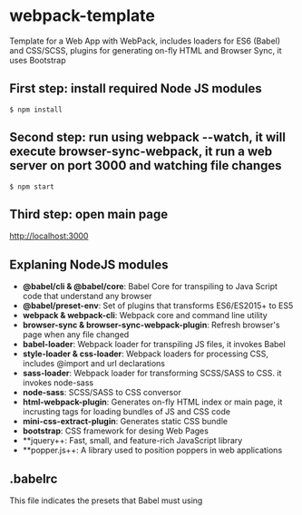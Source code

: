 # webpack-template
Template for a Web App with WebPack, includes loaders for ES6 (Babel) and CSS/SCSS, plugins for generating on-fly HTML and Browser Sync, it uses Bootstrap

## First step: install required Node JS modules
`$ npm install`

## Second step: run using webpack --watch, it will execute browser-sync-webpack, it run a web server on port 3000 and watching file changes

`$ npm start`

## Third step: open main page

<http://localhost:3000>

## Explaning NodeJS modules
+ **@babel/cli & @babel/core**: Babel Core for transpiling to Java Script code that understand any browser
+ **@babel/preset-env**: Set of plugins that transforms ES6/ES2015+ to ES5
+ **webpack & webpack-cli**: Webpack core and command line utility
+ **browser-sync & browser-sync-webpack-plugin**: Refresh browser's page when any file changed
+ **babel-loader**: Webpack loader for transpiling JS files, it invokes Babel
+ **style-loader & css-loader**: Webpack loaders for processing CSS, includes @import and url declarations
+ **sass-loader**: Webpack loader for transforming SCSS/SASS to CSS. it invokes node-sass
+ **node-sass**: SCSS/SASS to CSS conversor
+ **html-webpack-plugin**: Generates on-fly HTML index or main page, it incrusting tags for loading bundles of JS and CSS code
+ **mini-css-extract-plugin**: Generates static CSS bundle
+ **bootstrap**: CSS framework for desing Web Pages
+ **jquery++: Fast, small, and feature-rich JavaScript library
+ **popper.js++: A library used to position poppers in web applications

## .babelrc
This file indicates the presets that Babel must using